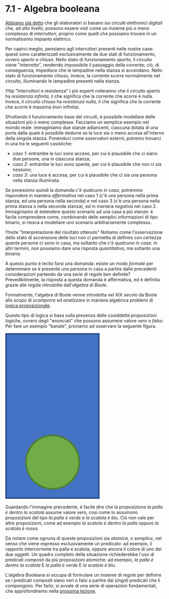 # 7.1 - Algebra booleana

[Abbiamo già detto](../01_intro_inf.md) che gli elaboratori si basano sui *circuiti elettronici digitali* che, ad *alto livello*, possono essere visti come un insieme più o meno complesso di *interruttori*, proprio come quelli che possiamo trovare in un normalissimo impianto elettrico.

Per capirci meglio, pensiamo agli interruttori presenti nelle nostre case: questi sono caratterizzati esclusivamente da due stati di funzionamento, ovvero *aperto* e *chiuso*. Nello stato di funzionamento *aperto*, il circuito viene "interrotto", rendendo impossibile il passaggio della corrente; ciò, di conseguenza, impedisce che le lampadine nella stanza si accendano. Nello stato di funzionamento *chiuso*, invece, la corrente scorre normalmente nel circuito, illuminando le lampadine presenti nella stanza.

!!!tip "Interruttori e resistenza"
    I più esperti noteranno che il circuito aperto ha *resistenza infinita*, il che significa che la corrente che scorre è nulla. Invece, il circuito chiuso ha *resistenza nulla*, il che significa che la corrente che scorre è massima (non infinita).

Sfruttando il funzionamento base dei circuiti, è possibile modellare delle situazioni più o meno complesse. Facciamo un semplice esempio nel mondo reale: immaginiamo due stanze adiancenti, ciascuna dotata di una porta dalla quale è possibile dedurre se la luce sia o meno accesa all'interno della singola stanza. Ponendoci come osservatori esterni, potremo trovarci in una tra le seguenti casistiche:

* *caso 1*: entrambe le luci sono accese, per cui è plausibile che ci siano due persone, una in ciascuna stanza;
* *caso 2*: entrambe le luci sono spente, per cui è plausibile che non ci sia nessuno;
* *caso 3*: una luce è accesa, per cui è plausibile che ci sia una persona nella stanza illuminata.

Se ponessimo quindi la domanda *c'è qualcuno in casa*, potremmo rispondere in maniera *affermativa* nel caso 1 (c'è una persona nella prima stanza, ed una persona nella seconda) e nel caso 3 (c'è una persona nella prima stanza o nella seconda stanza), ed in maniera *negativa* nel caso 2. Immaginiamo di estendere questo scenario ad una casa a più stanze: è facile comprendere come, combinando delle semplici informazioni di tipo binario, si riesca a modellare uno scenario arbitrariamente complesso.

!!!note "Interpretazione del risultato ottenuto"
    Notiamo come l'osservazione dello stato di accensione delle luci non ci permetta di definire con certezza *quante* persone ci sono in casa, ma soltanto che *c'è qualcuno in casa*. In altri termini, non possiamo dare una risposta *quantitativa*, ma soltanto una *binaria*.

A questo punto è lecito farsi una domanda: esiste un modo *formale* per determinare se è presente una persona in casa a partire dalle precedenti considerazioni partendo da una serie di regole ben definite? Prevedibilmente, la risposta a questa domanda è affermativa, ed è definita grazie alle regole introdotte dall'*algebra di Boole*.

Formalmente, l'algebra di Boole venne introdotta nel XIX secolo da Boole allo scopo di *scomporre* ed *analizzare* in maniera algebrica problemi di [logica proposizionale](https://it.wikipedia.org/wiki/Logica_proposizionale).

Questo tipo di logica si basa sulla presenza delle cosiddette *proposizioni logiche*, ovvero degli "enunciati" che possono assumere valore *vero* o *falso*. Per fare un esempio "banale", proviamo ad osservare la seguente figura.

![ball_box](./images/ball_box.png)

Guardando l'immagine precedente, è facile dire che la proposizione *la palla è dentro la scatola* assume valore vero, così come lo assumono proposizioni del tipo *la palla è verde* e *la scatola è blu*. Ciò non vale per altre proposizioni, come ad esempio *la scatola è dentro la palla* oppure *la scatola è rossa*.

Da notare come ognuna di queste proposizioni sia *atomica*, o *semplice*, nel senso che viene espresso esclusivamente un predicato: ad esempio, il rapporto intercorrente tra palla e scatola, oppure ancora il colore di uno dei due oggetti. Un quadro completo della situazione richiederebbe l'uso di predicati *composti* da più proposizioni atomiche: ad esempio, *la palla è dentro la scatola* E *la palla è verde* E *la scatola è blu*.

L'algebra Booleana si occupa di formulare un insieme di regole per definire se i predicati composti siano veri o falsi a partire dai singoli predicati che li compongono. Per farlo, si avvale di una serie di operazioni fondamentali, che approfondiremo nella [prossima lezione](02_ops.md).
